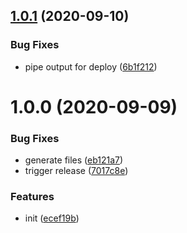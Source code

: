 ## [1.0.1](https://github.com/dword-design/base-config-firebase/compare/v1.0.0...v1.0.1) (2020-09-10)


### Bug Fixes

* pipe output for deploy ([6b1f212](https://github.com/dword-design/base-config-firebase/commit/6b1f21204b5c8126215d3fbe3ae78fe55ae533a2))

# 1.0.0 (2020-09-09)


### Bug Fixes

* generate files ([eb121a7](https://github.com/dword-design/base-config-firebase/commit/eb121a7d13f0039a795bea0fec373b71bbe0075c))
* trigger release ([7017c8e](https://github.com/dword-design/base-config-firebase/commit/7017c8e05643d36f58f671b4e63b62afcdf70c82))


### Features

* init ([ecef19b](https://github.com/dword-design/base-config-firebase/commit/ecef19b67c71cf7ab63beadac911f426dff9f6db))
